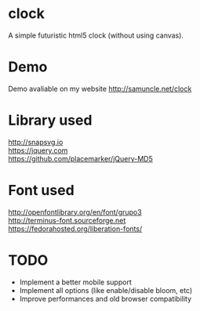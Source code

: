 # clock
A simple futuristic html5 clock (without using canvas).

# Demo
Demo avaliable on my website http://samuncle.net/clock

# Library used
http://snapsvg.io<br />
https://jquery.com<br />
https://github.com/placemarker/jQuery-MD5<br />

# Font used
http://openfontlibrary.org/en/font/grupo3<br />
http://terminus-font.sourceforge.net<br />
https://fedorahosted.org/liberation-fonts/<br />

# TODO
* Implement a better mobile support
* Implement all options (like enable/disable bloom, etc)
* Improve performances and old browser compatibility
